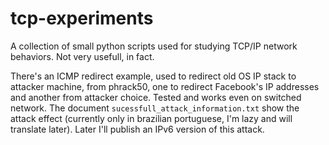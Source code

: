 # tcp-experiments
A collection of small python scripts used for studying TCP/IP network behaviors.
Not very usefull, in fact.

There's an ICMP redirect example, used to redirect old OS IP stack to attacker machine, from phrack50, one to redirect Facebook's IP addresses and another from attacker choice. Tested and works even on switched network. The document `sucessfull_attack_information.txt` show the attack effect (currently only in brazilian portuguese, I'm lazy and will translate later).  Later I'll publish an IPv6 version of this attack.

